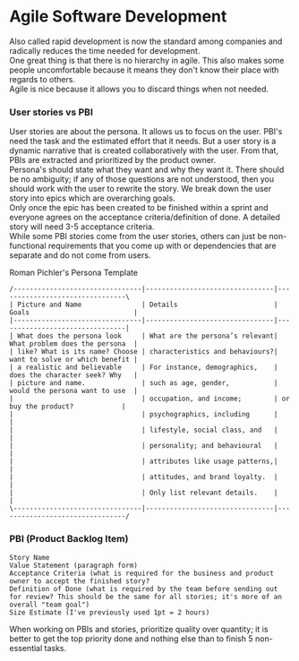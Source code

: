 # Agile Software Development
Also called rapid development is now the standard among companies and radically reduces the time needed for development.  
One great thing is that there is no hierarchy in agile. This also makes some people uncomfortable because it means they don't know their place with regards to others.  
Agile is nice because it allows you to discard things when not needed.  

### User stories vs PBI
User stories are about the persona. It allows us to focus on the user. PBI's need the task and the estimated effort that it needs. But a user story is a dynamic narrative that is created collaboratively with the user. From that, PBIs are extracted and prioritized by the product owner.  
Persona's should state what they want and why they want it. There should be no ambiguity; if any of those questions are not understood, then you should work with the user to rewrite the story. We break down the user story into epics which are overarching goals.  
Only once the epic has been created to be finished within a sprint and everyone agrees on the acceptance criteria/definition of done. A detailed story will need 3-5 acceptance criteria.  
While some PBI stories come from the user stories, others can just be non-functional requirements that you come up with or dependencies that are separate and do not come from users.  
  
Roman Pichler's Persona Template
```
/--------------------------------|--------------------------------|--------------------------------\
| Picture and Name               | Details                        | Goals                          |
|--------------------------------|--------------------------------|--------------------------------|
| What does the persona look     | What are the persona’s relevant| What problem does the persona  |
| like? What is its name? Choose | characteristics and behaviours?| want to solve or which benefit |
| a realistic and believable     | For instance, demographics,    | does the character seek? Why   |
| picture and name.              | such as age, gender,           | would the persona want to use  |
|                                | occupation, and income;        | or buy the product?            |
|                                | psychographics, including      |                                |
|                                | lifestyle, social class, and   |                                |
|                                | personality; and behavioural   |                                |
|                                | attributes like usage patterns,|                                |
|                                | attitudes, and brand loyalty.  |                                |
|                                | Only list relevant details.    |                                |
\--------------------------------|--------------------------------|--------------------------------/
```  

### PBI (Product Backlog Item)
```
Story Name
Value Statement (paragraph form)
Acceptance Criteria (what is required for the business and product owner to accept the finished story?
Definition of Done (what is required by the team before sending out for review? This should be the same for all stories; it's more of an overall "team goal")
Size Estimate (I've previously used 1pt = 2 hours)
```
When working on PBIs and stories, prioritize quality over quantity; it is better to get the top priority done and nothing else than to finish 5 non-essential tasks. 
